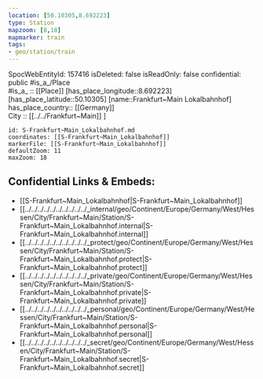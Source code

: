 ```yaml
---
location: [50.10305,8.692223] 
type: Station 
mapzoom: [8,18] 
mapmarker: train 
tags:
- geo/station/train
---
```

SpocWebEntityId: 157416
isDeleted: false
isReadOnly: false
confidential: public
#is_a_/Place  
#is_a_ :: [[Place]] 
[has_place_longitude::8.692223] 
[has_place_latitude::50.10305] 
[name::Frankfurt~Main Lokalbahnhof] 
has_place_country:: [[Germany]]  
City :: [[../../Frankfurt~Main]] ] 


```leaflet
id: S-Frankfurt~Main_Lokalbahnhof.md
coordinates: [[S-Frankfurt~Main_Lokalbahnhof]] 
markerFile: [[S-Frankfurt~Main_Lokalbahnhof]] 
defaultZoom: 11 
maxZoom: 18
```


## Confidential Links & Embeds: 
- [[S-Frankfurt~Main_Lokalbahnhof|S-Frankfurt~Main_Lokalbahnhof]] 
- [[../../../../../../../../../../_internal/geo/Continent/Europe/Germany/West/Hessen/City/Frankfurt~Main/Station/S-Frankfurt~Main_Lokalbahnhof.internal|S-Frankfurt~Main_Lokalbahnhof.internal]] 
- [[../../../../../../../../../../_protect/geo/Continent/Europe/Germany/West/Hessen/City/Frankfurt~Main/Station/S-Frankfurt~Main_Lokalbahnhof.protect|S-Frankfurt~Main_Lokalbahnhof.protect]] 
- [[../../../../../../../../../../_private/geo/Continent/Europe/Germany/West/Hessen/City/Frankfurt~Main/Station/S-Frankfurt~Main_Lokalbahnhof.private|S-Frankfurt~Main_Lokalbahnhof.private]] 
- [[../../../../../../../../../../_personal/geo/Continent/Europe/Germany/West/Hessen/City/Frankfurt~Main/Station/S-Frankfurt~Main_Lokalbahnhof.personal|S-Frankfurt~Main_Lokalbahnhof.personal]] 
- [[../../../../../../../../../../_secret/geo/Continent/Europe/Germany/West/Hessen/City/Frankfurt~Main/Station/S-Frankfurt~Main_Lokalbahnhof.secret|S-Frankfurt~Main_Lokalbahnhof.secret]] 
